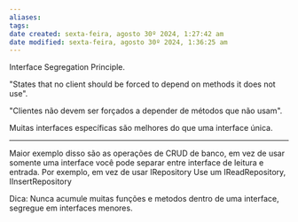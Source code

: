 ```yaml
---
aliases: 
tags: 
date created: sexta-feira, agosto 30º 2024, 1:27:42 am
date modified: sexta-feira, agosto 30º 2024, 1:36:25 am
---
```

Interface Segregation Principle.

"States that no client should be forced to depend on methods it does not use".

"Clientes não devem ser forçados a depender de métodos que não usam".

Muitas interfaces específicas são melhores do que uma interface única.

---

Maior exemplo disso são as operações de CRUD de banco, em vez de usar somente uma interface você pode separar entre interface de leitura e entrada.
	Por exemplo, em vez de usar IRepository
		Use um IReadRepository, IInsertRepository

Dica: Nunca acumule muitas funções e metodos dentro de uma interface, segregue em interfaces menores.
